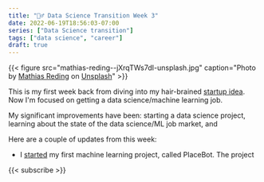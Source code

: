 ```yaml
---
title: "🏃‍♂️ Data Science Transition Week 3"
date: 2022-06-19T18:56:03-07:00
series: ["Data Science transition"]
tags: ["data science", "career"]
draft: true
---
```


{{< figure src="mathias-reding--jXrqTWs7dI-unsplash.jpg" caption="Photo by [Mathias Reding](https://unsplash.com/@matreding?utm_source=unsplash&utm_medium=referral&utm_content=creditCopyText) on [Unsplash](https://unsplash.com/?utm_source=unsplash&utm_medium=referral&utm_content=creditCopyText)" >}}

This is my first week back from diving into my hair-brained [startup idea](why-i-quit-saas-idea/index.md). Now I'm focused on getting a data science/machine learning job.

My significant improvements have been: starting a data science project, learning about the state of the data science/ML job market, and 

Here are a couple of updates from this week:

- I [started](daily/2022-06-13) my first machine learning project, called PlaceBot. The project 

{{< subscribe >}}
